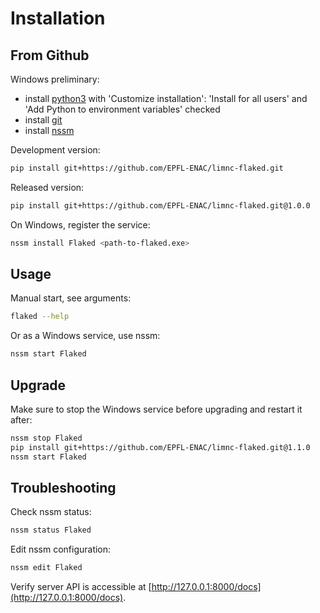 # Installation

## From Github

Windows preliminary:

* install [python3](https://www.python.org/) with 'Customize installation': 'Install for all users' and 'Add Python to environment variables' checked
* install [git](https://git-scm.com/)
* install [nssm](https://nssm.cc/)

Development version:

```bash
pip install git+https://github.com/EPFL-ENAC/limnc-flaked.git
```

Released version:

```bash
pip install git+https://github.com/EPFL-ENAC/limnc-flaked.git@1.0.0
```

On Windows, register the service:

```bash
nssm install Flaked <path-to-flaked.exe>
```

## Usage

Manual start, see arguments:

```bash
flaked --help
```

Or as a Windows service, use nssm:

```bash
nssm start Flaked
```

## Upgrade

Make sure to stop the Windows service before upgrading and restart it after:

```bash
nssm stop Flaked
pip install git+https://github.com/EPFL-ENAC/limnc-flaked.git@1.1.0
nssm start Flaked
```

## Troubleshooting

Check nssm status:

```bash
nssm status Flaked
```

Edit nssm configuration:

```bash
nssm edit Flaked
```

Verify server API is accessible at [http://127.0.0.1:8000/docs](http://127.0.0.1:8000/docs).